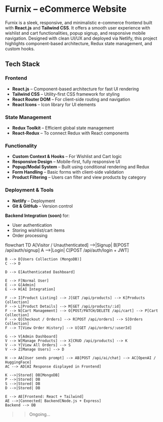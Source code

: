 # Furnix – eCommerce Website

Furnix is a sleek, responsive, and minimalistic e-commerce frontend built with **React.js** and **Tailwind CSS**. It offers a smooth user experience with wishlist and cart functionalities, popup signup, and responsive mobile navigation. Designed with clean UI/UX and deployed via Netlify, this project highlights component-based architecture, Redux state management, and custom hooks.

## Tech Stack

### Frontend
- **React.js** – Component-based architecture for fast UI rendering
- **Tailwind CSS** – Utility-first CSS framework for styling
- **React Router DOM** – For client-side routing and navigation
- **React Icons** – Icon library for UI elements

### State Management
- **Redux Toolkit** – Efficient global state management
- **React-Redux** – To connect Redux with React components

### Functionality
- **Custom Context & Hooks** – For Wishlist and Cart logic  
- **Responsive Design** – Mobile-first, fully responsive UI  
- **Popup/Modal System** – Built using conditional rendering and Redux  
- **Form Handling** – Basic forms with client-side validation  
- **Product Filtering** – Users can filter and view products by category  

### Deployment & Tools
- **Netlify** – Deployment
- **Git & GitHub** – Version control

**Backend Integration (soon)** for:
  - User authentication
  - Storing wishlist/cart items
  - Order processing

flowchart TD
    A[Visitor / Unauthenticated] -->|Signup| B[POST /api/auth/signup]
    A -->|Login| C[POST /api/auth/login + JWT]
    
    B --> D[Users Collection (MongoDB)]
    C --> D
    
    D --> E[Authenticated Dashboard]
    
    E --> F[Normal User]
    E --> G[Admin]
    E --> H[AI Integration]
    
    F --> I[Product Listing] --> J[GET /api/products] --> K[Products Collection]
    F --> L[Product Details] --> M[GET /api/products/:id]
    F --> N[Cart Management] --> O[POST/PATCH/DELETE /api/cart] --> P[Cart Collection]
    F --> Q[Checkout / Orders] --> R[POST /api/orders] --> S[Orders Collection]
    F --> T[View Order History] --> U[GET /api/orders/:userId]
    
    G --> V[Admin Dashboard]
    V --> W[Manage Products] --> X[CRUD /api/products] --> K
    V --> Y[View All Orders] --> S
    V --> Z[Manage Users] --> D
    
    H --> AA[User sends prompt] --> AB[POST /api/ai/chat] --> AC[OpenAI / HuggingFace]
    AC --> AD[AI Response displayed in Frontend]
    
    K -->|Stored| DB[MongoDB]
    P -->|Stored| DB
    S -->|Stored| DB
    D -->|Stored| DB
    
    E --> AE[Frontend: React + Tailwind]
    AE -->|Connected| Backend[Node.js + Express]
    Backend --> DB


>> Ongoing...
